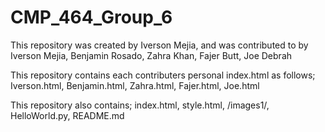 # CMP_464_Group_6
This repository was created by Iverson Mejia, and was contributed to by 
Iverson Mejia,
Benjamin Rosado,
Zahra Khan,
Fajer Butt,
Joe Debrah

This repository contains each contributers personal index.html as follows;
Iverson.html,
Benjamin.html,
Zahra.html,
Fajer.html,
Joe.html

This repository also contains;
index.html,
style.html,
/images1/,
HelloWorld.py,
README.md
